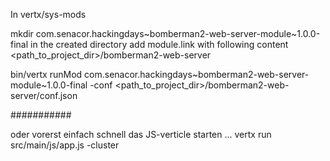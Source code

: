 In vertx/sys-mods

mkdir com.senacor.hackingdays~bomberman2-web-server-module~1.0.0-final
in the created directory add module.link with following content
<path_to_project_dir>/bomberman2-web-server

bin/vertx runMod com.senacor.hackingdays~bomberman2-web-server-module~1.0.0-final -conf <path_to_project_dir>/bomberman2-web-server/conf.json

###########

oder vorerst einfach schnell das JS-verticle starten ... vertx run src/main/js/app.js -cluster